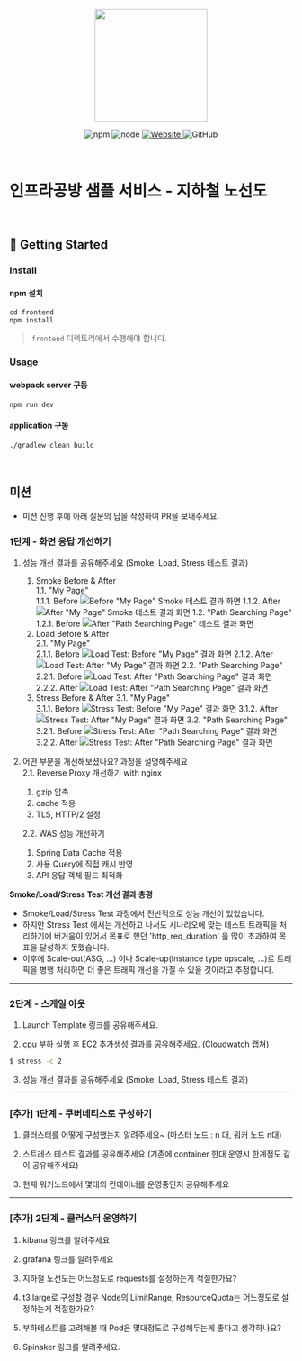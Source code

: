 <p align="center">
    <img width="200px;" src="https://raw.githubusercontent.com/woowacourse/atdd-subway-admin-frontend/master/images/main_logo.png"/>
</p>
<p align="center">
  <img alt="npm" src="https://img.shields.io/badge/npm-%3E%3D%205.5.0-blue">
  <img alt="node" src="https://img.shields.io/badge/node-%3E%3D%209.3.0-blue">
  <a href="https://edu.nextstep.camp/c/R89PYi5H" alt="nextstep atdd">
    <img alt="Website" src="https://img.shields.io/website?url=https%3A%2F%2Fedu.nextstep.camp%2Fc%2FR89PYi5H">
  </a>
  <img alt="GitHub" src="https://img.shields.io/github/license/next-step/atdd-subway-service">
</p>

<br>

# 인프라공방 샘플 서비스 - 지하철 노선도

<br>

## 🚀 Getting Started

### Install

#### npm 설치

```
cd frontend
npm install
```

> `frontend` 디렉토리에서 수행해야 합니다.

### Usage

#### webpack server 구동

```
npm run dev
```

#### application 구동

```
./gradlew clean build
```

<br>

## 미션

* 미션 진행 후에 아래 질문의 답을 작성하여 PR을 보내주세요.

### 1단계 - 화면 응답 개선하기

1. 성능 개선 결과를 공유해주세요 (Smoke, Load, Stress 테스트 결과)
    1. Smoke Before & After  
       1.1. "My Page"  
       1.1.1.
       Before  ![Before "My Page" Smoke 테스트 결과 화면](./k6/smoke/before/my_page-smoke_result.png)
       1.1.2. After  ![After "My Page" Smoke 테스트 결과 화면](./k6/smoke/after/my_page-smoke_result.png)
       1.2. "Path Searching Page"  
       1.2.1.
       Before  ![After "Path Searching Page" 테스트 결과 화면](./k6/smoke/before/my_page-smoke_result.png)
    2. Load Before & After  
       2.1. "My Page"  
       2.1.1.
       Before  ![Load Test: Before "My Page" 결과 화면](./k6/load/before/my_page-load_result.png)
       2.1.2.
       After  ![Load Test: After "My Page" 결과 화면](./k6/load/after/my_page-load_result.png)
       2.2. "Path Searching Page"  
       2.2.1.
       Before  ![Load Test: After "Path Searching Page" 결과 화면](./k6/load/before/path_searching_page-load_result.png)
       2.2.2.
       After  ![Load Test: After "Path Searching Page" 결과 화면](./k6/load/after/path_searching_page-load_result.png)
    3. Stress Before & After
       3.1. "My Page"  
       3.1.1.
       Before  ![Stress Test: Before "My Page" 결과 화면](./k6/stress/before/my_page-stress_result.png)
       3.1.2.
       After  ![Stress Test: After "My Page" 결과 화면](k6/stress/after_optimization/my_page-stress_result.png)
       3.2. "Path Searching Page"  
       3.2.1.
       Before  ![Stress Test: After "Path Searching Page" 결과 화면](./k6/stress/before/path_searching_page-stress_result.png)
       3.2.2.
       After  ![Stress Test: After "Path Searching Page" 결과 화면](k6/stress/after_optimization/path_searching_page-stress_result.png)

2. 어떤 부분을 개선해보셨나요? 과정을 설명해주세요  
   2.1. Reverse Proxy 개선하기 with nginx
    1. gzip 압축
    2. cache 적용
    3. TLS, HTTP/2 설정

   2.2. WAS 성능 개선하기
    1. Spring Data Cache 적용
    2. 사용 Query에 직접 캐시 반영
    3. API 응답 객체 필드 최적화

**Smoke/Load/Stress Test 개선 결과 총평**
- Smoke/Load/Stress Test 과정에서 전반적으로 성능 개선이 있었습니다.  
- 하지만 Stress Test 에서는 개선하고 나서도 시나리오에 맞는 테스트 트래픽을 처리하기에 버거움이 있어서 목표로 했던 'http_req_duration' 을 많이 초과하여 목표을 달성하지 못했습니다.
- 이후에 Scale-out(ASG, ...) 이나 Scale-up(Instance type upscale, ...)로 트래픽을 병행 처리하면 더 좋은 트래픽 개선을 가질 수 있을 것이라고 추정합니다.

---

### 2단계 - 스케일 아웃

1. Launch Template 링크를 공유해주세요.

2. cpu 부하 실행 후 EC2 추가생성 결과를 공유해주세요. (Cloudwatch 캡쳐)

```sh
$ stress -c 2
```

3. 성능 개선 결과를 공유해주세요 (Smoke, Load, Stress 테스트 결과)

---

### [추가] 1단계 - 쿠버네티스로 구성하기

1. 클러스터를 어떻게 구성했는지 알려주세요~ (마스터 노드 : n 대, 워커 노드 n대)

2. 스트레스 테스트 결과를 공유해주세요 (기존에 container 한대 운영시 한계점도 같이 공유해주세요)

3. 현재 워커노드에서 몇대의 컨테이너를 운영중인지 공유해주세요

---

### [추가] 2단계 - 클러스터 운영하기

1. kibana 링크를 알려주세요

2. grafana 링크를 알려주세요

3. 지하철 노선도는 어느정도로 requests를 설정하는게 적절한가요?

4. t3.large로 구성할 경우 Node의 LimitRange, ResourceQuota는 어느정도로 설정하는게 적절한가요?

5. 부하테스트를 고려해볼 때 Pod은 몇대정도로 구성해두는게 좋다고 생각하나요?

6. Spinaker 링크를 알려주세요.
